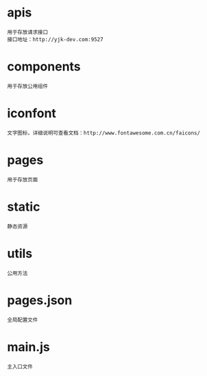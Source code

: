 # apis

```
用于存放请求接口
接口地址：http://yjk-dev.com:9527
```

# components

```
用于存放公用组件
```

# iconfont
```
文字图标，详细说明可查看文档：http://www.fontawesome.com.cn/faicons/
```

# pages

```
用于存放页面
```

# static

```
静态资源
```

# utils

```
公用方法
```

# pages.json

```
全局配置文件
```

# main.js

```
主入口文件
```
